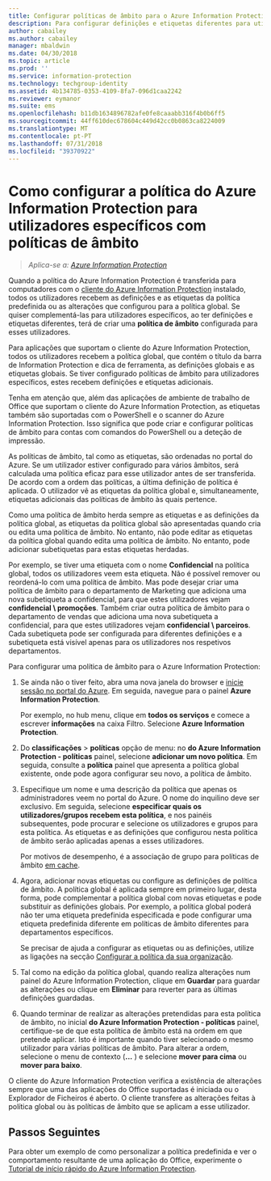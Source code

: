 ```yaml
---
title: Configurar políticas de âmbito para o Azure Information Protection
description: Para configurar definições e etiquetas diferentes para utilizadores específicos, deve configurar uma política de âmbito para o Azure Information Protection.
author: cabailey
ms.author: cabailey
manager: mbaldwin
ms.date: 04/30/2018
ms.topic: article
ms.prod: ''
ms.service: information-protection
ms.technology: techgroup-identity
ms.assetid: 4b134785-0353-4109-8fa7-096d1caa2242
ms.reviewer: eymanor
ms.suite: ems
ms.openlocfilehash: b11db1634896782afe0fe8caaabb316f4b0b6ff5
ms.sourcegitcommit: 44ff610dec678604c449d42cc0b0863ca8224009
ms.translationtype: MT
ms.contentlocale: pt-PT
ms.lasthandoff: 07/31/2018
ms.locfileid: "39370922"
---
```

# <a name="how-to-configure-the-azure-information-protection-policy-for-specific-users-by-using-scoped-policies"></a>Como configurar a política do Azure Information Protection para utilizadores específicos com políticas de âmbito

>*Aplica-se a: [Azure Information Protection](https://azure.microsoft.com/pricing/details/information-protection)*

Quando a política do Azure Information Protection é transferida para computadores com o [cliente do Azure Information Protection](https://www.microsoft.com/en-us/download/details.aspx?id=53018) instalado, todos os utilizadores recebem as definições e as etiquetas da política predefinida ou as alterações que configurou para a política global. Se quiser complementá-las para utilizadores específicos, ao ter definições e etiquetas diferentes, terá de criar uma **política de âmbito** configurada para esses utilizadores.

Para aplicações que suportam o cliente do Azure Information Protection, todos os utilizadores recebem a política global, que contém o título da barra de Information Protection e dica de ferramenta, as definições globais e as etiquetas globais. Se tiver configurado políticas de âmbito para utilizadores específicos, estes recebem definições e etiquetas adicionais. 

Tenha em atenção que, além das aplicações de ambiente de trabalho de Office que suportam o cliente do Azure Information Protection, as etiquetas também são suportadas com o PowerShell e o scanner do Azure Information Protection. Isso significa que pode criar e configurar políticas de âmbito para contas com comandos do PowerShell ou a deteção de impressão. 

As políticas de âmbito, tal como as etiquetas, são ordenadas no portal do Azure. Se um utilizador estiver configurado para vários âmbitos, será calculada uma política eficaz para esse utilizador antes de ser transferida. De acordo com a ordem das políticas, a última definição de política é aplicada. O utilizador vê as etiquetas da política global e, simultaneamente, etiquetas adicionais das políticas de âmbito às quais pertence.

Como uma política de âmbito herda sempre as etiquetas e as definições da política global, as etiquetas da política global são apresentadas quando cria ou edita uma política de âmbito. No entanto, não pode editar as etiquetas da política global quando edita uma política de âmbito. No entanto, pode adicionar subetiquetas para estas etiquetas herdadas.

Por exemplo, se tiver uma etiqueta com o nome **Confidencial** na política global, todos os utilizadores veem esta etiqueta. Não é possível remover ou reordená-lo com uma política de âmbito. Mas pode desejar criar uma política de âmbito para o departamento de Marketing que adiciona uma nova subetiqueta a confidencial, para que estes utilizadores vejam **confidencial \ promoções**. Também criar outra política de âmbito para o departamento de vendas que adiciona uma nova subetiqueta a confidencial, para que estes utilizadores vejam **confidencial \ parceiros**. Cada subetiqueta pode ser configurada para diferentes definições e a subetiqueta está visível apenas para os utilizadores nos respetivos departamentos.

Para configurar uma política de âmbito para o Azure Information Protection:

1. Se ainda não o tiver feito, abra uma nova janela do browser e [inicie sessão no portal do Azure](configure-policy.md#signing-in-to-the-azure-portal). Em seguida, navegue para o painel **Azure Information Protection**.

    Por exemplo, no hub menu, clique em **todos os serviços** e comece a escrever **informações** na caixa Filtro. Selecione **Azure Information Protection**.

2. Do **classificações** > **políticas** opção de menu: no **do Azure Information Protection - políticas** painel, selecione **adicionar um novo política**. Em seguida, consulte a **política** painel que apresenta a política global existente, onde pode agora configurar seu novo, a política de âmbito.

3. Especifique um nome e uma descrição da política que apenas os administradores veem no portal do Azure. O nome do inquilino deve ser exclusivo. Em seguida, selecione **especificar quais os utilizadores/grupos recebem esta política**, e nos painéis subsequentes, pode procurar e selecione os utilizadores e grupos para esta política. As etiquetas e as definições que configurou nesta política de âmbito serão aplicadas apenas a esses utilizadores.
    
    Por motivos de desempenho, é a associação de grupo para políticas de âmbito [em cache](../plan-design/prepare.md#group-membership-caching-by-azure-information-protection).

4. Agora, adicionar novas etiquetas ou configure as definições de política de âmbito. A política global é aplicada sempre em primeiro lugar, desta forma, pode complementar a política global com novas etiquetas e pode substituir as definições globais. Por exemplo, a política global poderá não ter uma etiqueta predefinida especificada e pode configurar uma etiqueta predefinida diferente em políticas de âmbito diferentes para departamentos específicos.

    Se precisar de ajuda a configurar as etiquetas ou as definições, utilize as ligações na secção [Configurar a política da sua organização](configure-policy.md#configuring-your-organizations-policy).

6. Tal como na edição da política global, quando realiza alterações num painel do Azure Information Protection, clique em **Guardar** para guardar as alterações ou clique em **Eliminar** para reverter para as últimas definições guardadas. 

7. Quando terminar de realizar as alterações pretendidas para esta política de âmbito, no inicial **do Azure Information Protection - políticas** painel, certifique-se de que esta política de âmbito está na ordem em que pretende aplicar. Isto é importante quando tiver selecionado o mesmo utilizador para várias políticas de âmbito. Para alterar a ordem, selecione o menu de contexto (**...** ) e selecione **mover para cima** ou **mover para baixo**. 

O cliente do Azure Information Protection verifica a existência de alterações sempre que uma das aplicações do Office suportadas é iniciada ou o Explorador de Ficheiros é aberto. O cliente transfere as alterações feitas à política global ou às políticas de âmbito que se aplicam a esse utilizador.

## <a name="next-steps"></a>Passos Seguintes

Para obter um exemplo de como personalizar a política predefinida e ver o comportamento resultante de uma aplicação do Office, experimente o [Tutorial de início rápido do Azure Information Protection](../get-started/infoprotect-quick-start-tutorial.md).

